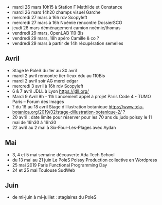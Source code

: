 - mardi 26 mars 10h15 à Station F  Mathilde et Constance
- mardi 26 mars 14h20 champs visuel Garche
- mercredi 27 mars à 16h rdv Scopyleft
- mercredi 27 mars à 16h Noémie rencontre DossierSCO
- jeudi 28 mars déménagement camion noémie/thomas
- vendredi 29 mars, OpenLAB 110 Bis
- vendredi 29 mars, 18h apéro Camille & co ?
- vendredi 29 mars à partir de 14h récupération semelles

## Avril

- Stage le PoleS du 1er au 30 avril
- mardi 2 avril rencontre tier-lieux édu au 110Bis
- mardi 2 avril soir AG merci edgar
- mercredi 3 avril à 16h rdv Scopyleft
- 6 & 7 avril JDLL à Lyon https://jdll.org/
- Mardi 9 Avril 9h - 11h Lancement appel à projet Paris Code 4 - TUMO Paris – Forum des Images
- ? du 16 au 18 avril Stage d’illustration botanique https://www.tela-botanica.org/2019/02/stage-dillustration-botanique-2/ ?
- 20 avril : date limite pour réserver pour les 70 ans du judo poissy le 11 mai de 16h30 à 19h30
- 22 avril au 2 mai à Six-Four-Les-Plages avec Aydan

## Mai

- 3, 4 et 5 mai semaine découverte Ada Tech School
- du 13 mai au 21 juin Le PoleS Poissy  Production collective en Wordpress
- 25 mai 2019 Paris Functional Programming Day
- 24 et 25 mai Toulouse SudWeb

## Juin

- de mi-juin à mi-juillet : stagiaires du PoleS
